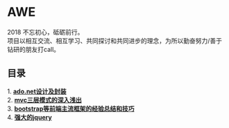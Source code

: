 # AWE
2018 不忘初心，砥砺前行。<br>
项目以相互交流、相互学习、共同探讨和共同进步的理念，为所以勤奋努力/善于钻研的朋友打call。


## 目录
1. [**ado.net设计及封装**]()<br>
2. [**mvc三层模式的深入浅出**]()<br>
3. [**bootstrap等前端主流框架的经验总结和技巧**]()<br>
4. [**强大的jquery**]()
